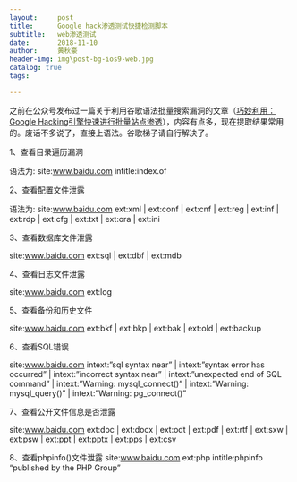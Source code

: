 ```yaml
---
layout:     post
title:      Google hack渗透测试快捷检测脚本
subtitle:   web渗透测试
date:       2018-11-10
author:     黄秋豪
header-img: img\post-bg-ios9-web.jpg
catalog: true
tags:

---
```

之前在公众号发布过一篇关于利用谷歌语法批量搜索漏洞的文章（[巧妙利用：Google Hacking引擎快速进行批量站点渗透](https://mp.weixin.qq.com/s/a8kaj8jPZ06pJ5vnMup4RQ)），内容有点多，现在提取结果常用的。废话不多说了，直接上语法。谷歌梯子请自行解决了。

1、查看目录遍历漏洞  

语法为: site:www.baidu.com  intitle:index.of

2、查看配置文件泄露  

语法为: site:www.baidu.com ext:xml | ext:conf | ext:cnf | ext:reg | ext:inf | ext:rdp | ext:cfg | ext:txt | ext:ora | ext:ini

3、查看数据库文件泄露

site:www.baidu.com ext:sql | ext:dbf | ext:mdb

4、查看日志文件泄露

site:www.baidu.com ext:log

5、查看备份和历史文件

site:www.baidu.com ext:bkf | ext:bkp | ext:bak | ext:old | ext:backup

6、查看SQL错误  

site:www.baidu.com intext:”sql syntax near” | intext:”syntax error has occurred” | intext:”incorrect syntax near” | intext:”unexpected end of SQL command” | intext:”Warning: mysql_connect()” | intext:”Warning: mysql_query()” | intext:”Warning: pg_connect()”

7、查看公开文件信息是否泄露  

site:www.baidu.com ext:doc | ext:docx | ext:odt | ext:pdf | ext:rtf | ext:sxw | ext:psw | ext:ppt | ext:pptx | ext:pps | ext:csv

8、查看phpinfo()文件泄露
site:www.baidu.com ext:php intitle:phpinfo “published by the PHP Group”
